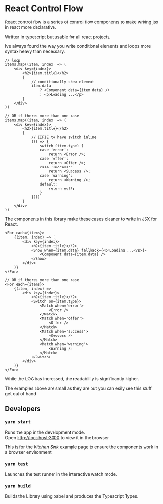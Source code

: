 # React Control Flow
React control flow is a series of control flow components to make writing jsx in react more declarative.

Written in typescript but usable for all react projects.

Ive always found the way you write conditional elements and loops more syntax heavy than necessary.
```tsx
// loop
items.map((item, index) => (
    <div key={index}>
        <h2>{item.title}</h2>
        {
            // conditionally show element
            item.data
                ? <Component data={item.data} />
                : <p>Loading ...</p>
        }
    </div>
))

// OR if theres more than one case
items.map((item, index) => (
    <div key={index}>
        <h2>{item.title}</h2>
        {
            // IIFIE to have switch inline
            (() => {
                switch (item.type) {
                case 'error':
                    return <Error />;
                case 'offer':
                    return <Offer />;
                case 'success':
                    return <Success />;
                case 'warning':
                    return <Warning />;
                default:
                    return null;
                }
            })()
        }
    </div>
))
```

The components in this library make these cases cleaner to write in JSX for React.

```tsx
<For each={items}>
    {(item, index) => (
        <div key={index}>
            <h2>{item.title}</h2>
            <Show when={item.data} fallback={<p>Loading ...</p>}>
                <Component data={item.data} />
            </Show>
        </div>
    )}
</For>

// OR if theres more than one case
<For each={items}>
    {(item, index) => (
        <div key={index}>
            <h2>{item.title}</h2>
            <Switch on={item.type}>
                <Match when='error'>
                    <Error />
                </Match>
                <Match when='offer'>
                    <Offer />
                </Match>
                <Match when='success'>
                    <Success />
                </Match>
                <Match when='warning'>
                    <Warning />
                </Match>
            </Switch>
        </div>
    )}
</For>
```

While the LOC has increased, the readability is significantly higher.

The examples above are small as they are but you can esily see this stuff get out of hand

## Developers


### `yarn start`

Runs the app in the development mode.<br />
Open [http://localhost:3000](http://localhost:3000) to view it in the browser.

This is for the _Kitchen Sink_ example page to ensure the components work in a browser environment

### `yarn test`

Launches the test runner in the interactive watch mode.

### `yarn build`

Builds the Library using babel and produces the Typescript Types.

